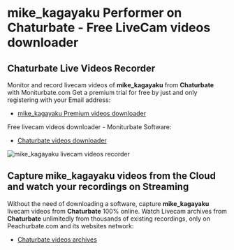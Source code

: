 # mike_kagayaku Performer on Chaturbate - Free LiveCam videos downloader

## Chaturbate Live Videos Recorder

Monitor and record livecam videos of **mike_kagayaku** from **Chaturbate** with Moniturbate.com
Get a premium trial for free by just and only registering with your Email address:
* [mike_kagayaku Premium videos downloader](https://moniturbate.com/request-demo-licence-key.html)

Free livecam videos downloader - Moniturbate Software:
* [Chaturbate videos downloader](https://moniturbate.com/moniturbate-download-software.html)

![mike_kagayaku livecam videos recorder](https://peachurnet.com/templates/moniturbate-software.png)


## Capture mike_kagayaku videos from the Cloud and watch your recordings on Streaming

Without the need of downloading a software, capture **mike_kagayaku** livecam videos from **Chaturbate** 100% online.
Watch Livecam archives from **Chaturbate** unlimitedly from thousands of existing recordings, only on Peachurbate.com and its websites network:
* [Chaturbate videos archives](https://peachurnet.com/)